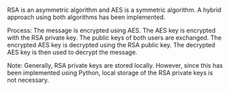 RSA is an asymmetric algorithm and AES is a symmetric algorithm. A hybrid approach using both algorithms has been implemented.

Process:
The message is encrypted using AES.
The AES key is encrypted with the RSA private key.
The public keys of both users are exchanged.
The encrypted AES key is decrypted using the RSA public key.
The decrypted AES key is then used to decrypt the message.

Note:
Generally, RSA private keys are stored locally. However, since this has been implemented using Python, local storage of the RSA private keys is not necessary.
